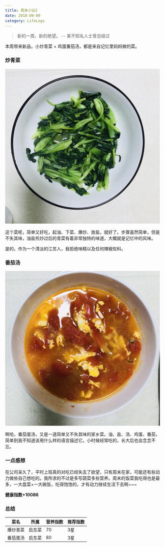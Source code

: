 ```yaml
---
title: 周末小记2
date: 2018-09-09
category: LifeLogs
---
```


> 新的一周，新的绝望。  -- 某不知名人士曾总结过

本周带来新品，小炒青菜 + 鸡蛋番茄汤，都是来自记忆里妈妈做的菜。

### 炒青菜

![炒青菜](./images/炒青菜.jpg)

这个菜呢，简单又好吃，起油、下菜、爆炒、放盐，就好了。步骤虽然简单，但是不失其味，油盐煎炒过后的青菜有着非常独特的味道，大概就是记忆中的风味。

是的，作为一个清淡的江苏人，我拒绝味精以及任何辣椒佐料。

### 番茄汤

![番茄汤](./images/番茄汤.jpg)

啊哈，番茄蛋汤，又是一道简单又不失其味的家乡菜。油、盐、汤、鸡蛋、番茄，简单到我不知道该用什么样的语言描述它。小时候经常吃的，长大后也会念念不忘。

### 一点感想

在公司呆久了，平时上班真的对吃已经失去了欲望，只有周末在家，可能还有些动力做些自己想吃的。我所求的不过是多写蔬菜多些营养。周末的饭菜我吃得也是最多，一大盘菜+一大碗饭，吃得饱饱的，才有动力继续生活下去啊~~~

**健康指数+10086**

### 总结

菜名 | 所属 | 营养指数 | 推荐指数
---- | --- | --- | ---
爆炒青菜 | 启东菜 | 70 | 3星
番茄蛋汤 | 启东菜 | 80 | 3星

